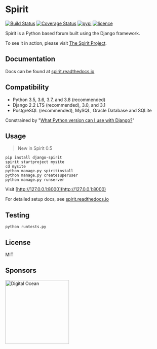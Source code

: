 # Spirit

[![Build Status](https://img.shields.io/github/workflow/status/nitely/Spirit/CI/master?style=flat-square)](https://github.com/nitely/Spirit/actions?query=workflow%3ACI)
[![Coverage Status](https://img.shields.io/coveralls/nitely/Spirit/master.svg?style=flat-square)](https://coveralls.io/r/nitely/Spirit)
[![pypi](https://img.shields.io/pypi/v/django-spirit.svg?style=flat-square)](https://pypi.python.org/pypi/django-spirit)
[![licence](https://img.shields.io/pypi/l/django-spirit.svg?style=flat-square)](https://raw.githubusercontent.com/nitely/Spirit/master/LICENSE)

Spirit is a Python based forum built using the Django framework.

To see it in action, please visit [The Spirit Project](http://spirit-project.com/).

## Documentation

Docs can be found at [spirit.readthedocs.io](http://spirit.readthedocs.io/en/latest/)

## Compatibility

* Python 3.5, 3.6, 3.7, and 3.8 (recommended)
* Django 2.2 LTS (recommended), 3.0, and 3.1
* PostgreSQL (recommended), MySQL, Oracle Database and SQLite

Constrained by "[What Python version can I use with Django?](https://docs.djangoproject.com/en/dev/faq/install/#what-python-version-can-i-use-with-django)"

## Usage

> New in Spirit 0.5

```
pip install django-spirit
spirit startproject mysite
cd mysite
python manage.py spiritinstall
python manage.py createsuperuser
python manage.py runserver
```

Visit [http://127.0.0.1:8000](http://127.0.0.1:8000)

For detailed setup docs, see [spirit.readthedocs.io](http://spirit.readthedocs.io/en/latest/)

## Testing

```
python runtests.py
```

## License

MIT

## Sponsors

[<img src="https://opensource.nyc3.cdn.digitaloceanspaces.com/attribution/assets/PoweredByDO/DO_Powered_by_Badge_blue.svg" width="201" alt="Digital Ocean">](https://m.do.co/c/b8b19b89a73b)
